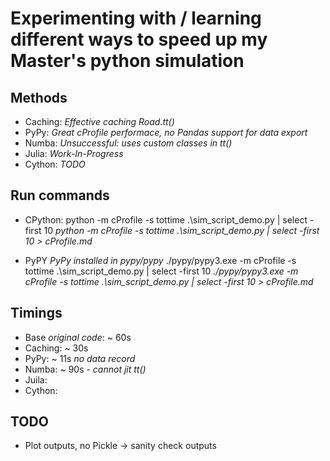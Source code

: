# Experimenting with / learning different ways to speed up my Master's python simulation

## Methods
- Caching: *Effective caching Road.tt()*
- PyPy: *Great cProfile performace, no Pandas support for data export*
- Numba: *Unsuccessful: uses custom classes in tt()* 
- Julia: *Work-In-Progress*
- Cython: *TODO*

## Run commands
- CPython:
    python -m cProfile -s tottime .\sim_script_demo.py | select -first 10 
    *python -m cProfile -s tottime .\sim_script_demo.py | select -first 10 > cProfile.md* 

- PyPY
    *PyPy installed in pypy/pypy*
    ./pypy/pypy3.exe -m cProfile -s tottime .\sim_script_demo.py  | select -first 10 
     *./pypy/pypy3.exe -m cProfile -s tottime .\sim_script_demo.py  | select -first 10 > cProfile.md*

## Timings
- Base *original code*: ~ 60s
- Caching: ~ 30s
- PyPy: ~ 11s *no data record*
- Numba: ~ 90s - *cannot jit tt()*
- Juila:
- Cython:

## TODO
- Plot outputs, no Pickle -> sanity check outputs


